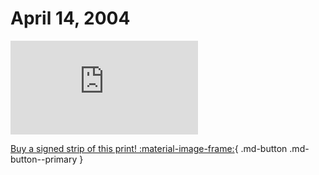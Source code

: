 # April 14, 2004

![](https://www.achewood.com/comic.php?date=04142004)

[Buy a signed strip of this print! :material-image-frame:](https://achewood-holiday-pop-up.myshopify.com/products/strip#04142004){ .md-button .md-button--primary }
